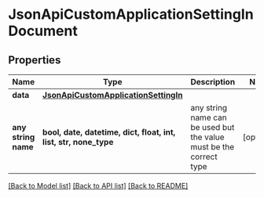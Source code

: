 # JsonApiCustomApplicationSettingInDocument


## Properties
Name | Type | Description | Notes
------------ | ------------- | ------------- | -------------
**data** | [**JsonApiCustomApplicationSettingIn**](JsonApiCustomApplicationSettingIn.md) |  | 
**any string name** | **bool, date, datetime, dict, float, int, list, str, none_type** | any string name can be used but the value must be the correct type | [optional]

[[Back to Model list]](../README.md#documentation-for-models) [[Back to API list]](../README.md#documentation-for-api-endpoints) [[Back to README]](../README.md)


